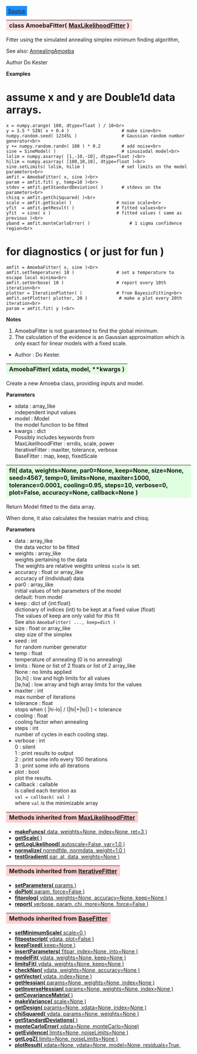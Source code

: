 ---
---

<div class="button">
  <span style="background-color: DodgerBlue; color: White;  border:5px solid DodgerBlue">
<a href=https://github.com/dokester/BayesicFitting/blob/master/BayesicFitting/source/AmoebaFitter.py target=_blank>Source</a></span></div>

<a name="AmoebaFitter"></a>
<table><thead style="background-color:#FFE0E0; width:100%"><tr><th style="text-align:left">
<strong>class AmoebaFitter(</strong> <a href="./MaxLikelihoodFitter.html">MaxLikelihoodFitter</a> )
</th></tr></thead></table>
<p>

Fitter using the simulated annealing simplex minimum finding algorithm,

See also: [AnnealingAmoeba](./AnnealingAmoeba.md)

Author       Do Kester

<b>Examples</b>

# assume x and y are Double1d data arrays.
    x = numpy.arange( 100, dtype=float ) / 10<br>
    y = 3.5 * SIN( x + 0.4 )                    # make sine<br>
    numpy.random.seed( 12345L )                 # Gaussian random number generator<br>
    y += numpy.random.randn( 100 ) * 0.2        # add noise<br>
    sine = SineModel( )                         # sinusiodal model<br>
    lolim = numpy.asarray( [1,-10,-10], dtype=float )<br>
    hilim = numpy.asarray( [100,10,10], dtype=float )<br>
    sine.setLimits( lolim, hilim )              # set limits on the model parameters<br>
    amfit = AmoebaFitter( x, sine )<br>
    param = amfit.fit( y, temp=10 )<br>
    stdev = amfit.getStandardDeviation( )       # stdevs on the parameters<br>
    chisq = amfit.getChiSquared( )<br>
    scale = amfit.getScale( )                 # noise scale<br>
    yfit  = amfit.getResult( )                # fitted values<br>
    yfit  = sine( x )                         # fitted values ( same as previous )<br>
    yband = amfit.monteCarloError( )               # 1 sigma confidence region<br>
# for diagnostics ( or just for fun )
    amfit = AmoebaFitter( x, sine )<br>
    amfit.setTemperature( 10 )                # set a temperature to escape local minima<br>
    amfit.setVerbose( 10 )                    # report every 10th iteration<br>
    plotter = IterationPlotter( )             # from BayesicFitting<br>
    amfit.setPlotter( plotter, 20 )            # make a plot every 20th iteration<br>
    param = amfit.fit( y )<br>


<b>Notes</b>

1. AmoebaFitter is not guaranteed to find the global minimum.
2. The calculation of the evidence is an Gaussian approximation which is
only exact for linear models with a fixed scale.

* Author  :  Do Kester.<br>


<a name="AmoebaFitter"></a>
<table><thead style="background-color:#E0FFE0; width:100%"><tr><th style="text-align:left">
<strong>AmoebaFitter(</strong> xdata, model, **kwargs )
</th></tr></thead></table>
<p>

Create a new Amoeba class, providing inputs and model.

<b>Parameters</b>

* xdata  :  array_like<br>
    independent input values<br>
* model  :  Model<br>
    the model function to be fitted<br>
* kwargs  :  dict<br>
    Possibly includes keywords from<br>
        MaxLikelihoodFitter :   errdis, scale, power<br>
        IterativeFitter :       maxIter, tolerance, verbose<br>
        BaseFitter :            map, keep, fixedScale<br>


<a name="fit"></a>
<table><thead style="background-color:#E0FFE0; width:100%"><tr><th style="text-align:left">
<strong>fit(</strong> data, weights=None, par0=None, keep=None, size=None,
 seed=4567, temp=0, limits=None, maxiter=1000,
 tolerance=0.0001, cooling=0.95, steps=10,
 verbose=0, plot=False, accuracy=None, callback=None )
</th></tr></thead></table>
<p>

Return Model fitted to the data array.

When done, it also calculates the hessian matrix and chisq.

<b>Parameters</b>

* data  :  array_like<br>
     the data vector to be fitted<br>
* weights  :  array_like<br>
    weights pertaining to the data<br>
    The weights are relative weights unless `scale` is set.<br>
* accuracy  :  float or array_like<br>
    accuracy of (individual) data<br>
* par0  :  array_like<br>
    initial values of teh parameters of the model<br>
    default: from model<br>
* keep  :  dict of {int:float}<br>
    dictionary of indices (int) to be kept at a fixed value (float)<br>
    The values of keep are only valid for *this* fit<br>
    See also `AmoebaFitter( ..., keep=dict )`<br>
* size  :  float or array_like<br>
    step size of the simplex<br>
* seed  :  int<br>
    for random number generator<br>
* temp  :  float<br>
    temperature of annealing (0 is no annealing)<br>
* limits  :  None or list of 2 floats or list of 2 array_like<br>
    None : no limits applied<br>
    [lo,hi] : low and high limits for all values<br>
    [la,ha] : low array and high array limits for the values<br>
* maxiter  :  int<br>
    max number of iterations<br>
* tolerance  :  float<br>
    stops when ( |hi-lo| / (|hi|+|lo|) ) < tolerance<br>
* cooling  :  float<br>
    cooling factor when annealing<br>
* steps  :  int<br>
    number of cycles in each cooling step.<br>
* verbose  :  int<br>
    0 : silent<br>
    1 : print results to output<br>
    2 : print some info every 100 iterations<br>
    3 : print some info all iterations<br>
* plot  :  bool<br>
    plot the results.<br>
* callback  :  callable<br>
    is called each iteration as<br>
    `val = callback( val )`<br>
    where `val` is the minimizable array<br>


<table><thead style="background-color:#FFD0D0; width:100%"><tr><th style="text-align:left">
<strong>Methods inherited from</strong> <a href="./MaxLikelihoodFitter.html">MaxLikelihoodFitter</a></th></tr></thead></table>


* [<strong>makeFuncs(</strong> data, weights=None, index=None, ret=3 ) ](./MaxLikelihoodFitter.md#makeFuncs)
* [<strong>getScale(</strong> ) ](./MaxLikelihoodFitter.md#getScale)
* [<strong>getLogLikelihood(</strong> autoscale=False, var=1.0 ) ](./MaxLikelihoodFitter.md#getLogLikelihood)
* [<strong>normalize(</strong> normdfdp, normdata, weight=1.0 ) ](./MaxLikelihoodFitter.md#normalize)
* [<strong>testGradient(</strong> par, at, data, weights=None )](./MaxLikelihoodFitter.md#testGradient)


<table><thead style="background-color:#FFD0D0; width:100%"><tr><th style="text-align:left">
<strong>Methods inherited from</strong> <a href="./IterativeFitter.html">IterativeFitter</a></th></tr></thead></table>


* [<strong>setParameters(</strong> params )](./IterativeFitter.md#setParameters)
* [<strong>doPlot(</strong> param, force=False )](./IterativeFitter.md#doPlot)
* [<strong>fitprolog(</strong> ydata, weights=None, accuracy=None, keep=None ) ](./IterativeFitter.md#fitprolog)
* [<strong>report(</strong> verbose, param, chi, more=None, force=False ) ](./IterativeFitter.md#report)


<table><thead style="background-color:#FFD0D0; width:100%"><tr><th style="text-align:left">
<strong>Methods inherited from</strong> <a href="./BaseFitter.html">BaseFitter</a></th></tr></thead></table>


* [<strong>setMinimumScale(</strong> scale=0 ) ](./BaseFitter.md#setMinimumScale)
* [<strong>fitpostscript(</strong> ydata, plot=False ) ](./BaseFitter.md#fitpostscript)
* [<strong>keepFixed(</strong> keep=None ) ](./BaseFitter.md#keepFixed)
* [<strong>insertParameters(</strong> fitpar, index=None, into=None ) ](./BaseFitter.md#insertParameters)
* [<strong>modelFit(</strong> ydata, weights=None, keep=None )](./BaseFitter.md#modelFit)
* [<strong>limitsFit(</strong> ydata, weights=None, keep=None ) ](./BaseFitter.md#limitsFit)
* [<strong>checkNan(</strong> ydata, weights=None, accuracy=None )](./BaseFitter.md#checkNan)
* [<strong>getVector(</strong> ydata, index=None )](./BaseFitter.md#getVector)
* [<strong>getHessian(</strong> params=None, weights=None, index=None )](./BaseFitter.md#getHessian)
* [<strong>getInverseHessian(</strong> params=None, weights=None, index=None )](./BaseFitter.md#getInverseHessian)
* [<strong>getCovarianceMatrix(</strong> )](./BaseFitter.md#getCovarianceMatrix)
* [<strong>makeVariance(</strong> scale=None )](./BaseFitter.md#makeVariance)
* [<strong>getDesign(</strong> params=None, xdata=None, index=None )](./BaseFitter.md#getDesign)
* [<strong>chiSquared(</strong> ydata, params=None, weights=None )](./BaseFitter.md#chiSquared)
* [<strong>getStandardDeviations(</strong> )](./BaseFitter.md#getStandardDeviations)
* [<strong>monteCarloError(</strong> xdata=None, monteCarlo=None)](./BaseFitter.md#monteCarloError)
* [<strong>getEvidence(</strong> limits=None, noiseLimits=None )](./BaseFitter.md#getEvidence)
* [<strong>getLogZ(</strong> limits=None, noiseLimits=None )](./BaseFitter.md#getLogZ)
* [<strong>plotResult(</strong> xdata=None, ydata=None, model=None, residuals=True,](./BaseFitter.md#plotResult)
